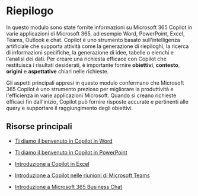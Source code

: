 # Riepilogo

In questo modulo sono state fornite informazioni su Microsoft 365 Copilot in varie applicazioni di Microsoft 365, ad esempio Word, PowerPoint, Excel, Teams, Outlook e chat. Copilot è uno strumento basato sull'intelligenza artificiale che supporta attività come la generazione di riepiloghi, la ricerca di informazioni specifiche, la generazione di idee, tabelle o elenchi e l'analisi dei dati. Per creare una richiesta efficace con Copilot che restituisca i risultati desiderati, è importante fornire **obiettivi**, **contesto**, **origini** e **aspettative** chiari nelle richieste.

Gli aspetti principali appresi in questo modulo confermano che Microsoft 365 Copilot è uno strumento prezioso per migliorare la produttività e l'efficienza in varie applicazioni Microsoft. Quando si creano richieste efficaci fin dall'inizio, Copilot può fornire risposte accurate e pertinenti alle query e supportare il raggiungimento degli obiettivi.

## Risorse principali

- [Ti diamo il benvenuto in Copilot in Word](https://support.microsoft.com/office/welcome-to-copilot-in-word-2135e85f-a467-463b-b2f0-c51a46d625d1)

- [Ti diamo il benvenuto in Copilot in PowerPoint](https://support.microsoft.com/office/welcome-to-copilot-in-powerpoint-57133c75-24c0-4519-8096-d0dadf25fb8d)

- [Introduzione a Copilot in Excel](https://support.microsoft.com/office/get-started-with-copilot-in-excel-d7110502-0334-4b4f-a175-a73abdfc118a)

- [Introduzione a Copilot nelle riunioni di Microsoft Teams](https://support.microsoft.com/office/get-started-with-copilot-in-microsoft-teams-meetings-0bf9dd3c-96f7-44e2-8bb8-790bedf066b1)

- [Introduzione a Microsoft 365 Business Chat](https://support.microsoft.com/topic/get-started-with-microsoft-365-chat-5b00a52d-7296-48ee-b938-b95b7209f737)
